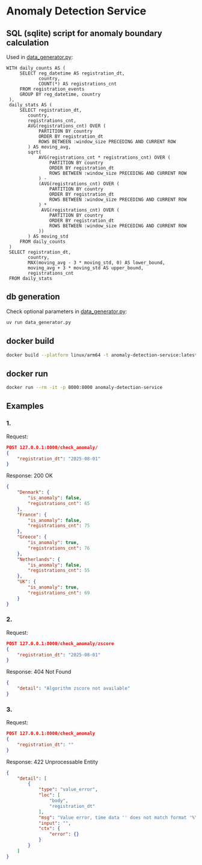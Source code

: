 # Anomaly Detection Service

## SQL (sqlite) script for anomaly boundary calculation
Used in [data_generator.py](data_generator.py):
```
WITH daily_counts AS (
     SELECT reg_datetime AS registration_dt,
            country,
            COUNT(*) AS registrations_cnt
     FROM registration_events
     GROUP BY reg_datetime, country
 ),
 daily_stats AS (
     SELECT registration_dt,
        country,
        registrations_cnt,
        AVG(registrations_cnt) OVER (
            PARTITION BY country
            ORDER BY registration_dt
            ROWS BETWEEN :window_size PRECEDING AND CURRENT ROW
        ) AS moving_avg,
        sqrt(
            AVG(registrations_cnt * registrations_cnt) OVER (
                PARTITION BY country
                ORDER BY registration_dt
                ROWS BETWEEN :window_size PRECEDING AND CURRENT ROW
            ) -
            (AVG(registrations_cnt) OVER (
                PARTITION BY country
                ORDER BY registration_dt
                ROWS BETWEEN :window_size PRECEDING AND CURRENT ROW
            ) *
             AVG(registrations_cnt) OVER (
                PARTITION BY country
                ORDER BY registration_dt
                ROWS BETWEEN :window_size PRECEDING AND CURRENT ROW
            ))
        ) AS moving_std
     FROM daily_counts
 )
 SELECT registration_dt,
        country,
        MAX(moving_avg - 3 * moving_std, 0) AS lower_bound,
        moving_avg + 3 * moving_std AS upper_bound,
        registrations_cnt
 FROM daily_stats
```

## db generation
Check optional parameters in [data_generator.py](data_generator.py):
```bash
uv run data_generator.py
```

## docker build
```bash
docker build --platform linux/arm64 -t anomaly-detection-service:latest .
```

## docker run
```bash
docker run --rm -it -p 8000:8000 anomaly-detection-service
```

## Examples

### 1.
Request:
```json
POST 127.0.0.1:8000/check_anomaly/
{
    "registration_dt": "2025-08-01"
}
```

Response: 200 OK
```json
{
    "Denmark": {
        "is_anomaly": false,
        "registrations_cnt": 65
    },
    "France": {
        "is_anomaly": false,
        "registrations_cnt": 75
    },
    "Greece": {
        "is_anomaly": true,
        "registrations_cnt": 76
    },
    "Netherlands": {
        "is_anomaly": false,
        "registrations_cnt": 55
    },
    "UK": {
        "is_anomaly": true,
        "registrations_cnt": 69
    }
}
```

### 2.
Request:
```json
POST 127.0.0.1:8000/check_anomaly/zscore
{
    "registration_dt": "2025-08-01"
}
```

Response: 404 Not Found
```json
{
    "detail": "Algorithm zscore not available"
}
```

### 3.
Request:
```json
POST 127.0.0.1:8000/check_anomaly
{
    "registration_dt": ""
}
```

Response: 422 Unprocessable Entity
```json
{
    "detail": [
        {
            "type": "value_error",
            "loc": [
                "body",
                "registration_dt"
            ],
            "msg": "Value error, time data '' does not match format '%Y-%m-%d'",
            "input": "",
            "ctx": {
                "error": {}
            }
        }
    ]
}
```
